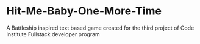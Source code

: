 # Hit-Me-Baby-One-More-Time
A Battleship inspired text based game created for the third project of Code Institute Fullstack developer program
